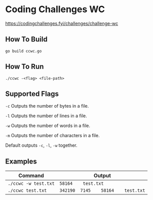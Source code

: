 # Coding Challenges WC #

https://codingchallenges.fyi/challenges/challenge-wc

## How To Build ##

`go build ccwc.go`

## How To Run ##

`./ccwc -<flag> <file-path>`

## Supported Flags ##

`-c` Outputs the number of bytes in a file. 

`-l` Outputs the number of lines in a file.

`-w` Outputs the number of words in a file.

`-m` Outputs the number of characters in a file.

Default outputs `-c`, `-l`, `-w` together. 

## Examples ##

| Command | Output |
| ----------- | ----------- | 
| `./ccwc -w test.txt` | `58164    test.txt` |
| `./ccwc test.txt`    | `342190  7145    58164    test.txt` |






